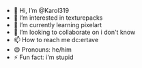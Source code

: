 - 👋 Hi, I’m @Karol319
- 👀 I’m interested in texturepacks
- 🌱 I’m currently learning pixelart
- 💞️ I’m looking to collaborate on i don't know
- 📫 How to reach me dc:ertave
- 😄 Pronouns: he/him
- ⚡ Fun fact: i'm stupid

<!---
Karol319/Karol319 is a ✨ special ✨ repository because its `README.md` (this file) appears on your GitHub profile.
You can click the Preview link to take a look at your changes.
--->
